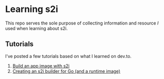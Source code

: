 # Learning s2i

This repo serves the sole purpose of collecting information and resource _I_ used when learning about s2i.

## Tutorials

I've posted a few tutorials based on what I learned on dev.to.

1. [Build an app image with s2i](https://dev.to/jromero/building-an-app-image-using-s2i-5gcp)
1. [Creating an s2i builder for Go (and a runtime image)](https://dev.to/jromero/creating-an-s2i-builder-for-go-and-a-runtime-image-5d56)
